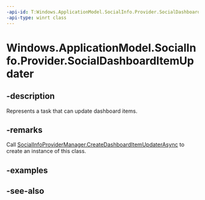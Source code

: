 ```yaml
---
-api-id: T:Windows.ApplicationModel.SocialInfo.Provider.SocialDashboardItemUpdater
-api-type: winrt class
---
```


<!-- Class syntax.
public class SocialDashboardItemUpdater : Windows.ApplicationModel.SocialInfo.Provider.ISocialDashboardItemUpdater
-->

# Windows.ApplicationModel.SocialInfo.Provider.SocialDashboardItemUpdater

## -description
Represents a task that can update dashboard items.

## -remarks
Call [SocialInfoProviderManager.CreateDashboardItemUpdaterAsync](socialinfoprovidermanager_createdashboarditemupdaterasync_1728882678.md) to create an instance of this class.

## -examples

## -see-also
